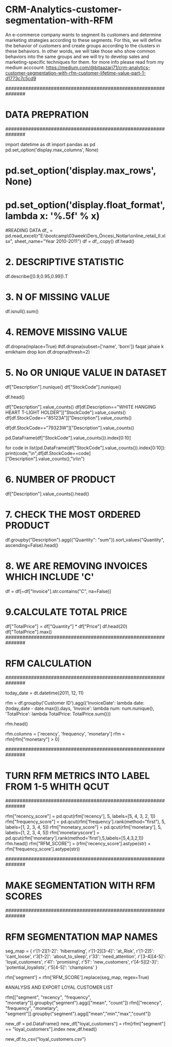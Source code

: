 # CRM-Analytics-customer-segmentation-with-RFM
An e-commerce company wants to segment its customers and determine marketing strategies according to these segments. For this, we will define the behavior of customers and create groups according to the clusters in these behaviors. In other words, we will take those who show common behaviors into the same groups and we will try to develop sales and marketing-specific techniques for them. for more info please read from my medium acccount: https://medium.com/@bitaazari71/crm-analytics-customer-segmentation-with-rfm-customer-lifetime-value-part-1-d1773c7c5cd9 



###############################################################
# DATA PREPRATION
###############################################################


import datetime as dt
import pandas as pd
pd.set_option('display.max_columns', None)
# pd.set_option('display.max_rows', None)
# pd.set_option('display.float_format', lambda x: '%.5f' % x)

#READING DATA
df_ = pd.read_excel(r"E:\bootcamp\03week\Ders_Öncesi_Notlar\online_retail_II.xlsx", sheet_name="Year 2010-2011")
df = df_.copy()
df.head()

# 2. DESCRIPTIVE STATISTIC
df.describe([0.9,0.95,0.99]).T

# 3. N OF MISSING VALUE
df.isnull().sum()

# 4. REMOVE MISSING VALUE
df.dropna(inplace=True)
#df.dropna(subset=['name', 'born']) faqat jahaie k emikhaim drop kon df.dropna(thresh=2)
# 5. No OR UNIQUE VALUE IN DATASET
df["Description"].nunique()
df["StockCode"].nunique()

df.head()

df["Description"].value_counts()
df[df.Description=="WHITE HANGING HEART T-LIGHT HOLDER"]["StockCode"].value_counts()
df[df.StockCode=="85123A"]["Description"].value_counts()


df[df.StockCode=="79323W"]["Description"].value_counts()

pd.DataFrame(df["StockCode"].value_counts()).index[0:10]

for code in list(pd.DataFrame(df["StockCode"].value_counts()).index[0:10]):
    print(code,"\n",df[df.StockCode==code]["Description"].value_counts(),"\n\n")


# 6. NUMBER OF PRODUCT
df["Description"].value_counts().head()

# 7. CHECK THE MOST ORDERED PRODUCT
df.groupby("Description").agg({"Quantity": "sum"}).sort_values("Quantity", ascending=False).head()

# 8. WE ARE REMOVING INVOICES WHICH INCLUDE 'C'
df = df[~df["Invoice"].str.contains("C", na=False)]

# 9.CALCULATE TOTAL PRICE
df["TotalPrice"] = df["Quantity"] * df["Price"]
df.head(20)
df["TotalPrice"].max()
###############################################################
#  RFM CALCULATION
###############################################################


today_date = dt.datetime(2011, 12, 11)

rfm = df.groupby('Customer ID').agg({'InvoiceDate': lambda date: (today_date - date.max()).days,
                                     'Invoice': lambda num: num.nunique(),
                                     'TotalPrice': lambda TotalPrice: TotalPrice.sum()})

rfm.head()

rfm.columns = ['recency', 'frequency', 'monetary']
rfm = rfm[rfm["monetary"] > 0]


###############################################################
# TURN RFM METRICS INTO LABEL FROM 1-5 WHITH QCUT
###############################################################

rfm["recency_score"] = pd.qcut(rfm['recency'], 5, labels=[5, 4, 3, 2, 1])
rfm["frequency_score"] = pd.qcut(rfm['frequency'].rank(method="first"), 5, labels=[1, 2, 3, 4, 5])
rfm["monetary_score"] = pd.qcut(rfm['monetary'], 5, labels=[1, 2, 3, 4, 5])
rfm['monetaryscore'] = pd.qcut(rfm['monetary'].rank(method='first'),5,labels=[5,4,3,2,1])
rfm.head()
rfm["RFM_SCORE"] = (rfm['recency_score'].astype(str) +
                    rfm['frequency_score'].astype(str))

###############################################################
#  MAKE SEGMENTATION WITH RFM SCORES
###############################################################

# RFM SEGMENTATION MAP NAMES
seg_map = {
    r'[1-2][1-2]': 'hibernating',
    r'[1-2][3-4]': 'at_Risk',
    r'[1-2]5': 'cant_loose',
    r'3[1-2]': 'about_to_sleep',
    r'33': 'need_attention',
    r'[3-4][4-5]': 'loyal_customers',
    r'41': 'promising',
    r'51': 'new_customers',
    r'[4-5][2-3]': 'potential_loyalists',
    r'5[4-5]': 'champions'
}


rfm['segment'] = rfm['RFM_SCORE'].replace(seg_map, regex=True)


#ANALYSIS AND EXPORT LOYAL CUSTOMER LIST 

rfm[["segment", "recency", "frequency", "monetary"]].groupby("segment").agg(["mean", "count"])
rfm[["recency", "frequency", "monetary", "segment"]].groupby("segment").agg(["mean","min","max","count"])

new_df = pd.DataFrame()
new_df["loyal_customers"] = rfm[rfm["segment"] == "loyal_customers"].index
new_df.head()


new_df.to_csv("loyal_customers.csv")


